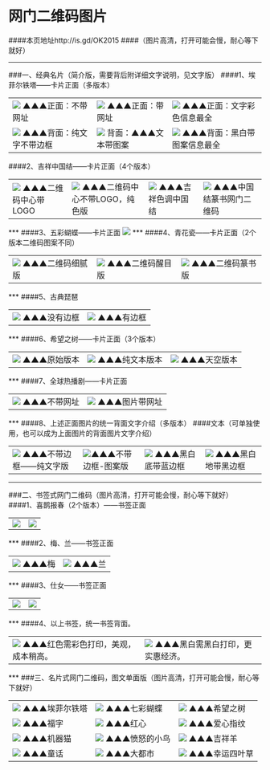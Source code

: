 # 网门二维码图片 
####本页地址http://is.gd/OK2015
####（图片高清，打开可能会慢，耐心等下就好）
***
###一、经典名片（简介版，需要背后附详细文字说明，见文字版）
####1、埃菲尔铁塔——卡片正面（多版本）
<table>
<tr>
<td><img src="http://7xj4o5.com1.z0.glb.clouddn.com/铁塔 篆书.jpg""  <tr> ▲▲▲正面：不带网址
<td><img src="http://7xj4o5.com1.z0.glb.clouddn.com/铁塔 网址.jpg""  <tr> ▲▲▲正面：带网址
<td><img src="http://7xj4o5.com1.z0.glb.clouddn.com/文字—彩色—艺术—蓝框.jpg"  <tr> ▲▲▲正面：文字彩色信息最全
</tr>
<tr>
<td><img src="http://7xj4o5.com1.z0.glb.clouddn.com/塔—纯文字.jpg"  <tr> ▲▲▲背面：纯文字不带边框  
<td><img src="http://7xj4o5.com1.z0.glb.clouddn.com/塔—黑白—艺术—无框.jpg"  <tr> 背面：▲▲▲文本带图案
<td><img src="http://7xj4o5.com1.z0.glb.clouddn.com/塔—黑白—艺术—黑框.jpg"  <tr> ▲▲▲背面：黑白带图案信息最全
</tr>
</table>
####2、吉祥中国结——卡片正面（4个版本）
<table>
<td><img src="http://7xj4o5.com1.z0.glb.clouddn.com/中国结_黄心蓝边框.jpg"  <tr>  
▲▲▲二维码中心带LOGO
<td><img src="http://7xj4o5.com1.z0.glb.clouddn.com/中国结 全色_边框.jpg"  <tr>  
▲▲▲二维码中心不带LOGO，纯色版
<td><img src="http://7xj4o5.com1.z0.glb.clouddn.com/中国结 暖色.jpg"  <tr>  
▲▲▲吉祥色调中国结
<td><img src="http://7xj4o5.com1.z0.glb.clouddn.com/中国结 全色 篆书.jpg"  <tr>  
▲▲▲中国结篆书网门二维码
</table>
***
####3、五彩蝴蝶——卡片正面
<td><img src="http://7xj4o5.com1.z0.glb.clouddn.com/蓝蝴蝶_边框.jpg"  <tr> 
***
####4、青花瓷——卡片正面（2个版本二维码图案不同）
<table>
<td><img src="http://7xj4o5.com1.z0.glb.clouddn.com/青花瓷名片-框.jpg"  <tr> 
▲▲▲二维码细腻版
<td><img src="http://7xj4o5.com1.z0.glb.clouddn.com/青花瓷2.jpg"  <tr> 
▲▲▲二维码醒目版
<td><img src="http://7xj4o5.com1.z0.glb.clouddn.com/青花瓷—篆书.jpg"  <tr> 
▲▲▲二维码篆书版
</table>
***
####5、古典琵琶
<table>
<td><img src="http://7xj4o5.com1.z0.glb.clouddn.com/琵琶.jpg"  <tr>  
▲▲▲没有边框
<td><img src="http://7xj4o5.com1.z0.glb.clouddn.com/琵琶_加框.jpg"  <tr>  
▲▲▲有边框
</table>
***
####6、希望之树——卡片正面（3个版本）
<table>
<td><img src="http://7xj4o5.com1.z0.glb.clouddn.com/网门希望之树_副本.jpg"  <tr>  
▲▲▲原始版本
<td><img src="http://7xj4o5.com1.z0.glb.clouddn.com/希望之树_原版.jpg"  <tr>  
▲▲▲纯文本版本
<td><img src="http://7xj4o5.com1.z0.glb.clouddn.com/希望之树_天空版.jpg"  <tr>  
▲▲▲天空版本
</table>
***
####7、全球热播剧——卡片正面
<table>
<td><img src="http://7xj4o5.com1.z0.glb.clouddn.com/热播剧-加框.jpg"  <tr> 
▲▲▲不带网址
<td><img src="http://7xj4o5.com1.z0.glb.clouddn.com/热播剧-加框—网址.jpg"  <tr> 
▲▲▲图片带网址
</table>
***
####8、上述正面图片的统一背面文字介绍（多版本）
####文本（可单独使用，也可以成为上面图片的背面图片文字介绍）
<table>
<tr>
<td><img src="http://7xj4o5.com1.z0.glb.clouddn.com/塔纯文字版本.jpg"  <tr> ▲▲▲不带边框——纯文字版
<td><img src="http://7xj4o5.com1.z0.glb.clouddn.com/文字—黑白—艺术—无框.jpg"  <tr>▲▲▲不带边框-图案版
<td><img src="http://7xj4o5.com1.z0.glb.clouddn.com/塔—艺术—蓝框.jpg"  <tr> ▲▲▲黑白底带蓝边框
<td><img src="http://7xj4o5.com1.z0.glb.clouddn.com/塔—黑白—艺术—黑白框.jpg"  <tr> ▲▲▲黑白地带黑边框
</tr> 
</table>

***
###二、书签式网门二维码（图片高清，打开可能会慢，耐心等下就好）
####1、喜鹊报春（2个版本）——书签正面
<table>
<td><img src="http://7xj4o5.com1.z0.glb.clouddn.com/吉祥书签-喜鹊报春-正面.jpg"  <tr>  
<td><img src="http://7xj4o5.com1.z0.glb.clouddn.com/吉祥书签-喜鹊报春2-正面.jpg"  <tr> 
</table> 
***
####2、梅、兰——书签正面
<table>
<td><img src="http://7xj4o5.com1.z0.glb.clouddn.com/吉祥书签-梅-正面.jpg"  <tr> 
▲▲▲梅
<td><img src="http://7xj4o5.com1.z0.glb.clouddn.com/吉祥书签-兰-正面.jpg"  <tr>  
▲▲▲兰
</table> 
***
####3、仕女——书签正面
<table>
<td><img src="http://7xj4o5.com1.z0.glb.clouddn.com/吉祥书签-仕女2-正面.jpg"  <tr>  
<td><img src="http://7xj4o5.com1.z0.glb.clouddn.com/吉祥书签-仕女-正面.jpg"  <tr> 
</table>
***
####4、以上书签，统一书签背面。
<table>
<td><img src="http://7xj4o5.com1.z0.glb.clouddn.com/新书签—红色.jpg"  <tr>  
▲▲▲红色需彩色打印，美观，成本稍高。
<td><img src="http://7xj4o5.com1.z0.glb.clouddn.com/新书签—黑色.jpg"  <tr> 
▲▲▲黑白需黑白打印，更实惠经济。
</table>
***
###三、名片式网门二维码，图文单面版（图片高清，打开可能会慢，耐心等下就好）
<table>
<tr>
<td><img src="http://7xj4o5.com1.z0.glb.clouddn.com/名片—塔.jpg"  <tr> ▲▲▲埃菲尔铁塔
<td><img src="http://7xj4o5.com1.z0.glb.clouddn.com/名片—五彩蝴蝶.jpg"  <tr> ▲▲▲七彩蝴蝶
<td><img src="http://7xj4o5.com1.z0.glb.clouddn.com/名片—大树.jpg"  <tr> ▲▲▲希望之树
</tr>
<tr>
<td><img src="http://7xj4o5.com1.z0.glb.clouddn.com/名片—爱心.jpg"  <tr> ▲▲▲福字
<td><img src="http://7xj4o5.com1.z0.glb.clouddn.com/名片—福.jpg"  <tr> ▲▲▲红心
<td><img src="http://7xj4o5.com1.z0.glb.clouddn.com/名片—爱心指纹.jpg"  <tr> ▲▲▲爱心指纹
</tr>
<tr>
<td><img src="http://7xj4o5.com1.z0.glb.clouddn.com/名片—机器猫.jpg"  <tr> ▲▲▲机器猫
<td><img src="http://7xj4o5.com1.z0.glb.clouddn.com/名片—愤怒的小鸟.jpg"  <tr> ▲▲▲愤怒的小鸟
<td><img src="http://7xj4o5.com1.z0.glb.clouddn.com/名片—吉祥羊.jpg"  <tr> ▲▲▲吉祥羊
</tr>
<tr>
<td><img src="http://7xj4o5.com1.z0.glb.clouddn.com/名片—童话.jpg"  <tr> ▲▲▲童话
<td><img src="http://7xj4o5.com1.z0.glb.clouddn.com/名片—城市.jpg"  <tr> ▲▲▲大都市
<td><img src="http://7xj4o5.com1.z0.glb.clouddn.com/名片—幸运四叶草.jpg"  <tr> ▲▲▲幸运四叶草
</tr>
</table>

